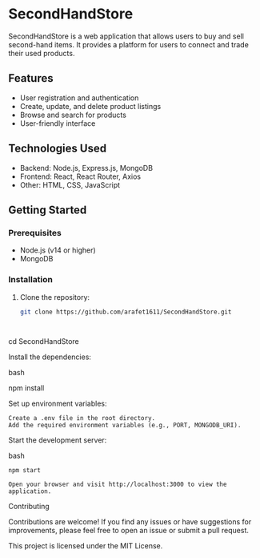 

# SecondHandStore

SecondHandStore is a web application that allows users to buy and sell second-hand items. It provides a platform for users to connect and trade their used products.

## Features

- User registration and authentication
- Create, update, and delete product listings
- Browse and search for products
- User-friendly interface

## Technologies Used

- Backend: Node.js, Express.js, MongoDB
- Frontend: React, React Router, Axios
- Other: HTML, CSS, JavaScript

## Getting Started

### Prerequisites

- Node.js (v14 or higher)
- MongoDB

### Installation

1. Clone the repository:

   ```bash
   git clone https://github.com/arafet1611/SecondHandStore.git

  
cd SecondHandStore

Install the dependencies:

bash

npm install

Set up environment variables:

    Create a .env file in the root directory.
    Add the required environment variables (e.g., PORT, MONGODB_URI).

Start the development server:

bash

    npm start

    Open your browser and visit http://localhost:3000 to view the application.

Contributing

Contributions are welcome! If you find any issues or have suggestions for improvements, please feel free to open an issue or submit a pull request.


This project is licensed under the MIT License.




